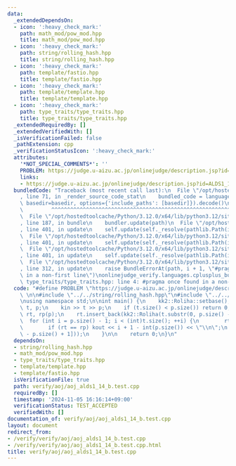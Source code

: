 ```yaml
---
data:
  _extendedDependsOn:
  - icon: ':heavy_check_mark:'
    path: math_mod/pow_mod.hpp
    title: math_mod/pow_mod.hpp
  - icon: ':heavy_check_mark:'
    path: string/rolling_hash.hpp
    title: string/rolling_hash.hpp
  - icon: ':heavy_check_mark:'
    path: template/fastio.hpp
    title: template/fastio.hpp
  - icon: ':heavy_check_mark:'
    path: template/template.hpp
    title: template/template.hpp
  - icon: ':heavy_check_mark:'
    path: type_traits/type_traits.hpp
    title: type_traits/type_traits.hpp
  _extendedRequiredBy: []
  _extendedVerifiedWith: []
  _isVerificationFailed: false
  _pathExtension: cpp
  _verificationStatusIcon: ':heavy_check_mark:'
  attributes:
    '*NOT_SPECIAL_COMMENTS*': ''
    PROBLEM: https://judge.u-aizu.ac.jp/onlinejudge/description.jsp?id=ALDS1_14_B
    links:
    - https://judge.u-aizu.ac.jp/onlinejudge/description.jsp?id=ALDS1_14_B
  bundledCode: "Traceback (most recent call last):\n  File \"/opt/hostedtoolcache/Python/3.12.0/x64/lib/python3.12/site-packages/onlinejudge_verify/documentation/build.py\"\
    , line 71, in _render_source_code_stat\n    bundled_code = language.bundle(stat.path,\
    \ basedir=basedir, options={'include_paths': [basedir]}).decode()\n          \
    \         ^^^^^^^^^^^^^^^^^^^^^^^^^^^^^^^^^^^^^^^^^^^^^^^^^^^^^^^^^^^^^^^^^^^^^^^^^^^^^^^^^\n\
    \  File \"/opt/hostedtoolcache/Python/3.12.0/x64/lib/python3.12/site-packages/onlinejudge_verify/languages/cplusplus.py\"\
    , line 187, in bundle\n    bundler.update(path)\n  File \"/opt/hostedtoolcache/Python/3.12.0/x64/lib/python3.12/site-packages/onlinejudge_verify/languages/cplusplus_bundle.py\"\
    , line 401, in update\n    self.update(self._resolve(pathlib.Path(included), included_from=path))\n\
    \  File \"/opt/hostedtoolcache/Python/3.12.0/x64/lib/python3.12/site-packages/onlinejudge_verify/languages/cplusplus_bundle.py\"\
    , line 401, in update\n    self.update(self._resolve(pathlib.Path(included), included_from=path))\n\
    \  File \"/opt/hostedtoolcache/Python/3.12.0/x64/lib/python3.12/site-packages/onlinejudge_verify/languages/cplusplus_bundle.py\"\
    , line 401, in update\n    self.update(self._resolve(pathlib.Path(included), included_from=path))\n\
    \  File \"/opt/hostedtoolcache/Python/3.12.0/x64/lib/python3.12/site-packages/onlinejudge_verify/languages/cplusplus_bundle.py\"\
    , line 312, in update\n    raise BundleErrorAt(path, i + 1, \"#pragma once found\
    \ in a non-first line\")\nonlinejudge_verify.languages.cplusplus_bundle.BundleErrorAt:\
    \ type_traits/type_traits.hpp: line 4: #pragma once found in a non-first line\n"
  code: "#define PROBLEM \"https://judge.u-aizu.ac.jp/onlinejudge/description.jsp?id=ALDS1_14_B\"\
    \ \n\n#include \"../../string/rolling_hash.hpp\"\n#include \"../../template/template.hpp\"\
    \nusing namespace std;\n\nint main() {\n    kk2::Roliha::setbase();\n    string\
    \ t, p;\n    kin >> t >> p;\n    if (t.size() < p.size()) return 0;\n    kk2::Roliha\
    \ rt, rp(p);\n    rt.insert_back(kk2::Roliha(t.substr(0, p.size() - 1)));\n  \
    \  for (int i = p.size() - 1; i < (int)t.size(); ++i) {\n        rt.insert_back(kk2::Roliha(t[i]));\n\
    \        if (rt == rp) kout << i + 1 - int(p.size()) << \"\\n\";\n        rt.erase_front(kk2::Roliha(t[i\
    \ - p.size() + 1]));\n    }\n\n    return 0;\n}\n"
  dependsOn:
  - string/rolling_hash.hpp
  - math_mod/pow_mod.hpp
  - type_traits/type_traits.hpp
  - template/template.hpp
  - template/fastio.hpp
  isVerificationFile: true
  path: verify/aoj/aoj_alds1_14_b.test.cpp
  requiredBy: []
  timestamp: '2024-11-05 16:16:14+09:00'
  verificationStatus: TEST_ACCEPTED
  verifiedWith: []
documentation_of: verify/aoj/aoj_alds1_14_b.test.cpp
layout: document
redirect_from:
- /verify/verify/aoj/aoj_alds1_14_b.test.cpp
- /verify/verify/aoj/aoj_alds1_14_b.test.cpp.html
title: verify/aoj/aoj_alds1_14_b.test.cpp
---
```

